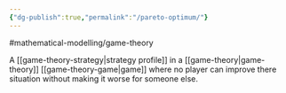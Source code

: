```yaml
---
{"dg-publish":true,"permalink":"/pareto-optimum/"}
---
```


#mathematical-modelling/game-theory 

A [[game-theory-strategy\|strategy profile]] in a [[game-theory\|game-theory]] [[game-theory-game\|game]] where no player can improve there situation without making it worse for someone else. 